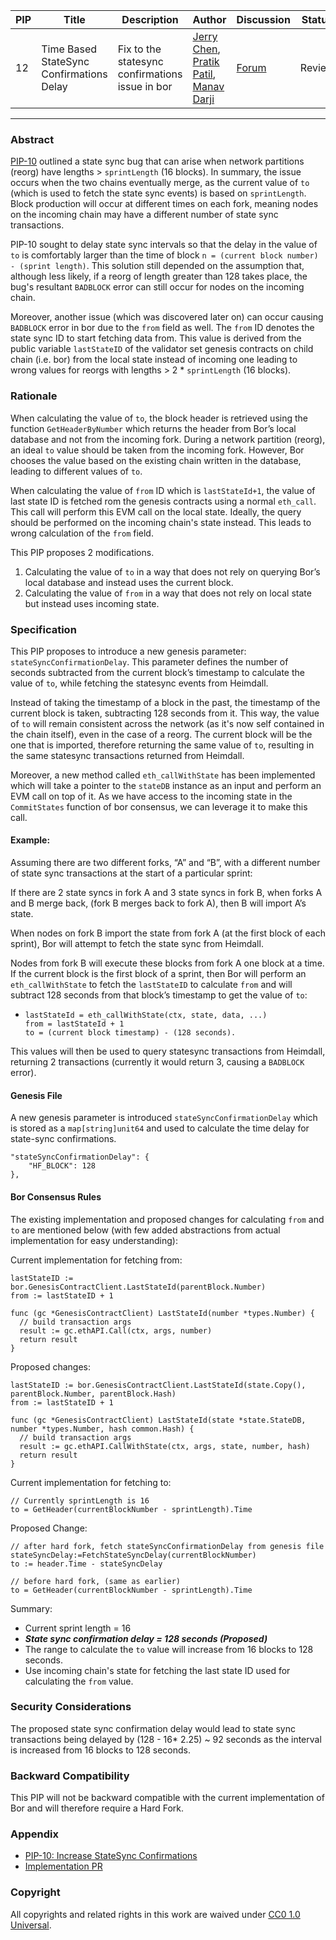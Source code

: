 | PIP               | Title                           | Description          | Author                        | Discussion | Status | Type                                     | Date                  |
|-------------------|---------------------------------|----------------------|-------------------------------|------------|--------|------------------------------------------|-----------------------|
| 12 | Time Based StateSync Confirmations Delay  | Fix to the statesync confirmations issue in bor | [Jerry Chen](https://github.com/cffls), [Pratik Patil](https://github.com/pratikspatil024), [Manav Darji](https://github.com/manav2401) | [Forum](https://forum.polygon.technology/t/pip-12-time-based-statesync-confirmations-delay/11950)  | Review | Core | 2023-05-11
---

### Abstract 

[PIP-10](https://github.com/maticnetwork/Polygon-Improvement-Proposals/blob/main/PIPs/PIP-10.md) outlined a state sync bug that can arise when network partitions (reorg) have lengths  > `sprintLength` (16 blocks). In summary, the issue occurs when the two chains eventually merge, as the current value of  `to` (which is used to fetch the state sync events) is based on `sprintLength`. Block production will occur at different times on each fork, meaning nodes on the incoming chain may have a different number of state sync transactions.

PIP-10 sought to delay state sync intervals so that the delay in the value of `to` is comfortably larger than the time of block `n = (current block number) - (sprint length)`.  This solution still depended on the assumption that, although less likely, if a reorg of length greater than 128 takes place, the bug's resultant `BADBLOCK` error can still occur for nodes on the incoming chain.

Moreover, another issue (which was discovered later on) can occur causing `BADBLOCK` error in bor due to the `from` field as well. The `from` ID denotes the state sync ID to start fetching data from. This value is derived from the public variable `lastStateID` of the validator set genesis contracts on child chain (i.e. bor) from the local state instead of incoming one leading to wrong values for reorgs with lengths > 2 * `sprintLength` (16 blocks).


### Rationale

When calculating the value of `to`, the block header is retrieved using the function `GetHeaderByNumber` which returns the header from Bor’s local database and not from the incoming fork. During a network partition (reorg), an ideal `to` value should be taken from the incoming fork. However, Bor chooses the value based on the existing chain written in the database, leading to different values of `to`.

When calculating the value of `from` ID which is `lastStateId+1`, the value of last state ID is fetched rom the genesis contracts using a normal `eth_call`. This call will perform this EVM call on the local state. Ideally, the query should be performed on the incoming chain's state instead. This leads to wrong calculation of the `from` field.

This PIP proposes 2 modifications.
1. Calculating the value of `to` in a way that does not rely on querying Bor’s local database and instead uses the current block.
2. Calculating the value of `from` in a way that does not rely on local state but instead uses incoming state.


### Specification

This PIP proposes to introduce a new genesis parameter: `stateSyncConfirmationDelay`. This parameter defines the number of seconds subtracted from the current block’s timestamp to calculate the value of `to`, while fetching the statesync events from Heimdall.

Instead of taking the timestamp of a block in the past, the timestamp of the current block is taken, subtracting 128 seconds from it. This way, the value of `to` will remain consistent across the network (as it's now self contained in the chain itself), even in the case of a reorg. The current block will be the one that is imported, therefore returning the same value of `to`, resulting in the same statesync transactions returned from Heimdall.

Moreover, a new method called `eth_callWithState` has been implemented which will take a pointer to the `stateDB` instance as an input and perform an EVM call on top of it. As we have access to the incoming state in the `CommitStates` function of bor consensus, we can leverage it to make this call.


#### Example: 

Assuming there are two different forks, “A” and “B”, with a different number of state sync transactions at the start of a particular sprint:

If there are 2 state syncs in fork A and 3 state syncs in fork B, when forks A and B merge back, (fork B merges back to fork A), then B will import A’s state.

When nodes on fork B import the state from fork A (at the first block of each sprint), Bor will attempt to fetch the state sync from Heimdall. 

Nodes from fork B will execute these blocks from fork A one block at a time. If the current block is the first block of a sprint, then Bor will perform an `eth_callWithState` to fetch the `lastStateID` to calculate `from` and will subtract 128 seconds from that block’s timestamp to get the value of `to`:
- ```
  lastStateId = eth_callWithState(ctx, state, data, ...)
  from = lastStateId + 1
  to = (current block timestamp) - (128 seconds).
  ```

This values will then be used to query statesync transactions from Heimdall, returning 2 transactions (currently it would return 3, causing a `BADBLOCK` error).


#### Genesis File
A new genesis parameter is introduced `stateSyncConfirmationDelay` which  is stored as a `map[string]unit64` and used to calculate the time delay for state-sync confirmations.
```
"stateSyncConfirmationDelay": { 
	"HF_BLOCK": 128
},
```

#### Bor Consensus Rules

The existing implementation and proposed changes for calculating `from` and `to` are mentioned below (with few added abstractions from actual implementation for easy understanding):

Current implementation for fetching from:
```
lastStateID := bor.GenesisContractClient.LastStateId(parentBlock.Number)
from := lastStateID + 1

func (gc *GenesisContractClient) LastStateId(number *types.Number) {
  // build transaction args
  result := gc.ethAPI.Call(ctx, args, number)
  return result
}
```

Proposed changes:
```
lastStateID := bor.GenesisContractClient.LastStateId(state.Copy(), parentBlock.Number, parentBlock.Hash)
from := lastStateID + 1

func (gc *GenesisContractClient) LastStateId(state *state.StateDB, number *types.Number, hash common.Hash) {
  // build transaction args
  result := gc.ethAPI.CallWithState(ctx, args, state, number, hash)
  return result
}
```

Current implementation for fetching to:
```
// Currently sprintLength is 16
to = GetHeader(currentBlockNumber - sprintLength).Time
```

Proposed Change:
```
// after hard fork, fetch stateSyncConfirmationDelay from genesis file
stateSyncDelay:=FetchStateSyncDelay(currentBlockNumber)
to := header.Time - stateSyncDelay

// before hard fork, (same as earlier)
to = GetHeader(currentBlockNumber - sprintLength).Time
```

Summary:<br>
- Current sprint length = 16
- ***State sync confirmation delay = 128 seconds (Proposed)***
- The range to calculate the `to` value will increase from 16 blocks to 128 seconds.
- Use incoming chain's state for fetching the last state ID used for calculating the `from` value.

### Security Considerations

The proposed state sync confirmation delay would lead to state sync transactions being delayed by (128 - 16* 2.25) ~ 92 seconds as the interval is increased from 16 blocks to 128 seconds.

### Backward Compatibility

This PIP will not be backward compatible with the current implementation of Bor and will therefore require a Hard Fork.

### Appendix

* [PIP-10: Increase StateSync Confirmations](https://github.com/maticnetwork/Polygon-Improvement-Proposals/blob/main/PIPs/PIP-10.md)
* [Implementation PR](https://github.com/maticnetwork/bor/pull/864)

### Copyright 
All copyrights and related rights in this work are waived under [CC0 1.0 Universal](https://creativecommons.org/publicdomain/zero/1.0/legalcode).

